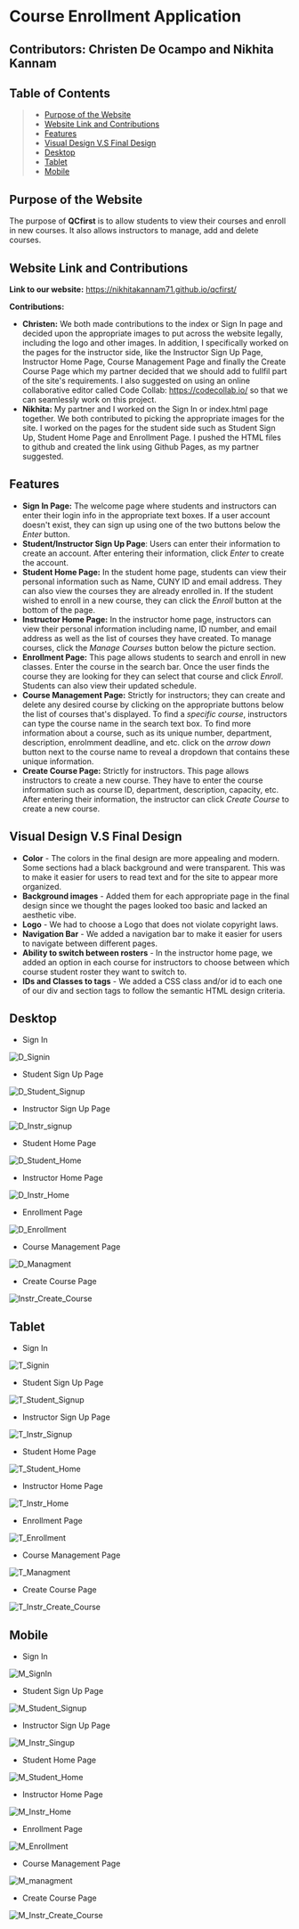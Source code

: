 # Course Enrollment Application
## Contributors: Christen De Ocampo and Nikhita Kannam

## Table of Contents
> * [Purpose of the Website](#purpose-of-the-website)
> * [Website Link and Contributions](#website-link-and-contributions)
> * [Features](#features)
> * [Visual Design V.S Final Design](#visual-design-v.s-final-design)
> * [Desktop](#desktop)
> * [Tablet](#tablet)
> * [Mobile](#mobile)

## Purpose of the Website
The purpose of **QCfirst** is to allow students to view their courses and enroll in new courses. It also allows instructors to manage, add and delete courses.

## Website Link and Contributions
**Link to our website:** https://nikhitakannam71.github.io/qcfirst/

**Contributions:**
* **Christen:** We both made contributions to the index or Sign In page and decided upon the appropriate images to put across the website legally, including the logo and other images. In addition, I specifically worked on the pages for the instructor side, like the Instructor Sign Up Page, Instructor Home Page, Course Management Page and finally the Create Course Page which my partner decided that we should add to fullfil part of the site's requirements. I also suggested on using an online collaborative editor called Code Collab: https://codecollab.io/ so that we can seamlessly work on this project.
* **Nikhita:** My partner and I worked on the Sign In or index.html page together. We both contributed to picking the appropriate images for the site. I worked on the pages for the student side such as Student Sign Up, Student Home Page and Enrollment Page. I pushed the HTML files to github and created the link using Github Pages, as my partner suggested. 

## Features
* **Sign In Page:** The welcome page where students and instructors can enter their login info in the appropriate text boxes. If a user account doesn't exist, they can sign up using one of the two buttons below the *Enter* button.
* **Student/Instructor Sign Up Page**: Users can enter their information to create an account. After entering their information, click *Enter* to create the account. 
* **Student Home Page:**   In the student home page, students can view their personal information such as Name, CUNY ID and email address. They can also view the courses they are already enrolled in. If the student wished to enroll in a new course, they can click the *Enroll* button at the bottom of the page. 
* **Instructor Home Page:** In the instructor home page, instructors can view their personal information including name, ID number, and email address as well as the list of courses they have created. To manage courses, click the *Manage Courses* button below the picture section.
* **Enrollment Page:** This page allows students to search and enroll in new classes. Enter the course in the search bar. Once the user finds the course they are looking for they can select that course and click *Enroll*. Students can also view their updated schedule. 
* **Course Management Page:** Strictly for instructors; they can create and delete any desired course by clicking on the appropriate buttons below the list of courses that's displayed. To find a *specific course*, instructors can type the course name in the search text box. To find more information about a course, such as its unique number, department, description, enrolmment deadline, and etc. click on the *arrow down* button next to the course name to reveal a dropdown that contains these unique information. 
* **Create Course Page:** Strictly for instructors. This page allows instructors to create a new course. They have to enter the course information such as course ID, department, description, capacity, etc. After entering their information, the instructor can click *Create Course* to create a new course. 


## Visual Design V.S Final Design
* **Color** - The colors in the final design are more appealing and modern. Some sections had a black background and were transparent. This was to make it easier for users to read text and for the site to appear more organized. 
* **Background images** - Added them for each appropriate page in the final design since we thought the pages looked too basic and lacked an aesthetic vibe. 
* **Logo** - We had to choose a Logo that does not violate copyright laws. 
* **Navigation Bar** - We added a navigation bar to make it easier for users to navigate between different pages. 
* **Ability to switch between rosters** - In the instructor home page, we added an option in each course for instructors to choose between which course student roster they want to switch to.
* **IDs and Classes to tags** - We added a CSS class and/or id to each one of our div and section tags to follow the semantic HTML design criteria.


## Desktop

* Sign In


![D_Signin](https://user-images.githubusercontent.com/70298853/112235754-a972b180-8c15-11eb-8bd5-6ce94f328352.png)

* Student Sign Up Page


![D_Student_Signup](https://user-images.githubusercontent.com/70298853/112235821-ca3b0700-8c15-11eb-8de5-f9b7ffccad6f.png)

* Instructor Sign Up Page


![D_Instr_signup](https://user-images.githubusercontent.com/70298853/112235872-df179a80-8c15-11eb-8295-22e6bdb9e088.png)

* Student Home Page


![D_Student_Home](https://user-images.githubusercontent.com/70298853/112235880-e179f480-8c15-11eb-985c-a74d647d1039.png)

* Instructor Home Page


![D_Instr_Home](https://user-images.githubusercontent.com/70298853/112235919-f6568800-8c15-11eb-94fc-0e5577457124.png)

* Enrollment Page


![D_Enrollment](https://user-images.githubusercontent.com/70298853/112235923-f8204b80-8c15-11eb-8d6b-d455d8f5d11f.png)

* Course Management Page


![D_Managment](https://user-images.githubusercontent.com/70298853/112235925-f9517880-8c15-11eb-813e-00a668d3f6f8.png)

* Create Course Page

![Instr_Create_Course](https://user-images.githubusercontent.com/44532399/113790450-66cdd080-970f-11eb-8736-7b3bc765f803.png)


## Tablet

* Sign In


![T_Signin](https://user-images.githubusercontent.com/44532399/112235728-9cee5900-8c15-11eb-83fb-8be6c713dbde.png)

* Student Sign Up Page


![T_Student_Signup](https://user-images.githubusercontent.com/44532399/112235843-d32bd880-8c15-11eb-805a-35ada8f501f6.png)

* Instructor Sign Up Page


![T_Instr_Signup](https://user-images.githubusercontent.com/44532399/112235837-d2934200-8c15-11eb-9a95-16ab0ba310b5.png)

* Student Home Page


![T_Student_Home](https://user-images.githubusercontent.com/44532399/112235840-d32bd880-8c15-11eb-873b-a91e9a0a5fd5.png)

* Instructor Home Page


![T_Instr_Home](https://user-images.githubusercontent.com/44532399/112235836-d1faab80-8c15-11eb-8377-48e864b27daf.png)

* Enrollment Page


![T_Enrollment](https://user-images.githubusercontent.com/44532399/112235834-d1621500-8c15-11eb-99f2-f8ae586138d8.png)

* Course Management Page


![T_Managment](https://user-images.githubusercontent.com/44532399/112235838-d2934200-8c15-11eb-91ca-8efc68a31d24.png)

* Create Course Page


![T_Instr_Create_Course](https://user-images.githubusercontent.com/44532399/113790625-bf9d6900-970f-11eb-900c-70cec4e4908b.png)


## Mobile

* Sign In


![M_SignIn](https://user-images.githubusercontent.com/70298853/112235980-1128fc80-8c16-11eb-9342-cf12674bb3f4.png)

* Student Sign Up Page


![M_Student_Signup](https://user-images.githubusercontent.com/70298853/112235982-12f2c000-8c16-11eb-9ecb-492625bbf5a7.png)

* Instructor Sign Up Page


![M_Instr_Singup](https://user-images.githubusercontent.com/70298853/112235983-138b5680-8c16-11eb-8c8a-af2da0bc0f54.png)

* Student Home Page


![M_Student_Home](https://user-images.githubusercontent.com/70298853/112236016-29991700-8c16-11eb-8dda-5bd5d0b20303.png)

* Instructor Home Page


![M_Instr_Home](https://user-images.githubusercontent.com/70298853/112236017-2aca4400-8c16-11eb-92a8-032bf640ab57.png)

* Enrollment Page


![M_Enrollment](https://user-images.githubusercontent.com/70298853/112236034-2d2c9e00-8c16-11eb-8da5-83fb2f880388.png)

* Course Management Page


![M_managment](https://user-images.githubusercontent.com/70298853/112236063-2e5dcb00-8c16-11eb-910c-d3fce85ff86d.png)

* Create Course Page


![M_Instr_Create_Course](https://user-images.githubusercontent.com/44532399/113790753-13a84d80-9710-11eb-8032-32832e08412a.png)



